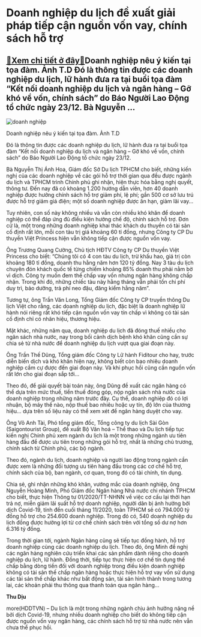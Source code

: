 Doanh nghiệp du lịch đề xuất giải pháp tiếp cận nguồn vốn vay, chính sách hỗ trợ
================================================================================

[:gift:Xem chi tiết ở đây:gift:](https://hddtvn.com/doanh-nghiep-du-lich-de-xuat-giai-phap-tiep-can-nguon-von-vay-chinh-sach-ho-tro/)Doanh nghiệp nêu ý kiến tại tọa đàm. Ảnh T.D Đó là thông tin được các doanh nghiệp du lịch, lữ hành đưa ra tại buổi tọa đàm “Kết nối doanh nghiệp du lịch và ngân hàng – Gỡ khó về vốn, chính sách” do Báo Người Lao Động tổ chức ngày 23/12. Bà Nguyễn …
---------------------------------------------------------------------------------------------------------------------------------------------------------------------------------------------------------------------------------------------------------





![doanh nghiệp](https://hddtvn.com/wp-content/uploads/2021/01/3129_IMG-1884.jpg "doanh nghiệp")


Doanh nghiệp nêu ý kiến tại tọa đàm. Ảnh T.D



Đó là thông tin được các doanh nghiệp du lịch, lữ hành đưa ra tại buổi tọa đàm “Kết nối doanh nghiệp du lịch và ngân hàng – Gỡ khó về vốn, chính sách” do Báo Người Lao Động tổ chức ngày 23/12.


Bà Nguyễn Thị Ánh Hoa, Giám đốc Sở Du lịch TPHCM cho biết, những kiến nghị của các doanh nghiệp về các gói hỗ trợ thời gian qua đều được ngành du lịch và TPHCM trình Chính phủ ghi nhận, hiện thực hóa bằng nghị quyết, thông tư. Đến nay đã có khoảng 1.200 hướng dẫn viên, hơn 40 doanh nghiệp được hưởng chính sách hỗ trợ giảm phí, lệ phí; gần 500 cơ sở lưu trú được hỗ trợ giảm giá điện; một số doanh nghiệp được ân hạn, giảm lãi vay…


Tuy nhiên, con số này không nhiều và vẫn còn nhiều khó khăn để doanh nghiệp có thể đáp ứng đủ điều kiện hưởng chế độ, chính sách hỗ trợ. Đơn cử là, một trong những doanh nghiệp khai thác khách du thuyền có tài sản cố định rất lớn, mỗi con tàu trị giá khoảng 60 tỉ đồng, nhưng Công ty CP Du thuyền Việt Princess hiện vẫn không tiếp cận được nguồn vốn vay.


Ông Trương Quang Cường, Chủ tịch HĐTV Công ty CP Du thuyền Việt Princess cho biết: “Chúng tôi có 4 con tàu du lịch, trừ khấu hao, giá trị còn khoảng 180 tỉ đồng, doanh thu hằng năm hơn 120 tỷ đồng. Nay 3 tàu du lịch chuyên đón khách quốc tế từng chiếm khoảng 85% doanh thu phải nằm bờ vì dịch. Công ty muốn đem thế chấp vay vốn nhưng ngân hàng không chấp nhận. Trong khi đó, những chiếc tàu này hằng tháng vẫn phải tốn chi phí duy trì, bảo dưỡng, trả phí neo đậu, đăng kiểm hằng năm”.


Tương tự, ông Trần Văn Long, Tổng Giám đốc Công ty CP truyền thông Du lịch Việt cho rằng, các doanh nghiệp du lịch, đặc biệt là doanh nghiệp lữ hành nói riêng rất khó tiếp cận nguồn vốn vay tín chấp vì không có tài sản cố định chỉ có nhân hiệu, thương hiệu.


Mặt khác, những năm qua, doanh nghiệp du lịch đã đóng thuế nhiều cho ngân sách nhà nước, nay trong bối cảnh dịch bệnh khó khăn cũng cần sự chia sẻ từ nhà nước để doanh nghiệp du lịch vượt qua giai đoạn này.


Ông Trần Thế Dũng, Tổng giám đốc Công ty Lữ hành Fiditour cho hay, trước diễn biến dịch và khó khăn hiện nay, không biết còn bao nhiêu doanh nghiệp cầm cự được đến giai đoạn này. Và khi phục hồi cũng cần nguồn vốn rất lớn cho giai đoạn sắp tới…


Theo đó, để giải quyết bài toán này, ông Dũng đề xuất các ngân hàng có thể dựa trên mức thuế, tiền thuế đóng góp, nộp ngân sách nhà nước của doanh nghiệp trong những năm trước đây. Cụ thể, doanh nghiệp đó có lợi nhuận, bộ máy thế nào, nộp thuế bao nhiêu hoặc uy tín, độ lớn của thương hiệu… dựa trên số liệu này có thể xem xét để ngân hàng duyệt cho vay.


Ông Võ Anh Tài, Phó tổng giám đốc, Tổng công ty du lịch Sài Gòn (Saigontourist Group), đề xuất Bộ Văn hoá – Thể thao và Du lịch tiếp tục kiến nghị Chính phủ xem ngành du lịch là một trong những ngành ưu tiên hàng đầu để được ưu tiên trong những gói hỗ trợ, nhất là những chủ trương, chính sách từ Chính phủ, các bộ ngành.


Theo đó, ngành du lịch, doanh nghiệp và người lao động trong ngành cần được xem là những đối tượng ưu tiên hàng đầu trong các cơ chế hỗ trợ, chính sách của bộ, ban ngành, cơ quan, trong đó có tài chính, tín dụng.


Chia sẻ, ghi nhận những khó khăn, vướng mắc của doanh nghiệp, ông Nguyễn Hoàng Minh, Phó Giám đốc Ngân hàng Nhà nước chi nhánh TPHCM cho biết, thực hiện Thông tư 01/2020/TT-NHNN về việc cơ cấu lại thời hạn trả nợ, miễn giảm lãi suất hỗ trợ doanh nghiệp, người dân bị ảnh hưởng bởi dịch Covid-19, tính đến cuối tháng 11/2020, toàn TPHCM sẽ có 794.000 tỷ đồng hỗ trợ cho 254.600 doanh nghiệp. Trong đó có, 540 doanh nghiệp du lịch đồng được hưởng lợi từ cơ chế chính sách trên với tổng số dư nợ hơn 6.316 tỷ đồng.


Trong thời gian tới, ngành Ngân hàng cũng sẽ tiếp tục đồng hành, hỗ trợ doanh nghiệp cùng các doanh nghiệp du lịch. Theo đó, ông Minh đề nghị các ngân hàng nghiên cứu triển khai các sản phẩm dành riêng cho doanh nghiệp du lịch, lữ hành. Đồng thời, tiếp tục thực hiện cơ chế tín dụng thế chấp bằng dòng tiền đối với doanh nghiệp trong điều kiện doanh nghiệp không có tài sản thế chấp ngân hàng hoặc thực hiện hỗ trợ vay vốn sử dụng các tài sản thế chấp khác như bất động sản, tài sản hình thành trong tương lai, các khoản phải thu thông qua thanh toán qua ngân hàng…




**Thu Dịu**



more(HDDTVN) – Du lịch là một trong những ngành chịu ảnh hưởng nặng nề bởi dịch Covid-19, nhưng nhiều doanh nghiệp cho biết do không tiếp cận được nguồn vốn vay ngân hàng, các chính sách hỗ trợ từ nhà nước nên vẫn chưa thể phục hồi.

